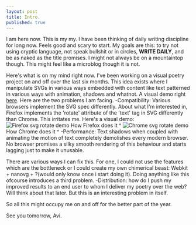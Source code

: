 ```yaml
---
layout: post
title: Intro.
published: true
---
```

I am here now. This is my my. I have been thinking of daily writing discipline for long now. Feels good and scary to start. My goals are this: to try not using cryptic language, not speak bullshit or in circles, **WRITE DAILY**, and be as naked as the title promises. I might not always be on a mountaintop though. This might feel like a microblog though it is not.

Here's what is on my mind right now. I've been working on a visual poetry project on and off over the last six months. This idea exists where I manipulate SVGs in various ways embedded with content like text patterned in various ways with animation, shadows and whatnot. A visual demo right [here](https://www.instagram.com/p/BiITms2H-16/). Here are the two problems I am facing.
-Compatibility: Various browsers implement the SVG spec differently. About what I'm interested in, Firefox implements the 'rotate' attribute of the 'text' tag in SVG differently than Chrome. This irritates me. Here's a visual demo: ![Firefox svg rotate demo](/_images/howfirefoxdoesit.png)
How Firefox does it ^
![Chrome svg rotate demo](/_images/howchromedoesit.png)
How Chrome does it ^
-Performance: Text shadows when coupled with animating the motion of text completely demolishes every modern browser. No browser promises a silky smooth rendering of this behaviour and starts lagging just to make it unusable. 

There are various ways I can fix this. For one, I could not use the features which are the bottleneck or I could create my own chimerical beast: Webkit + nanovg + ?(would only know once i start doing it). Doing anything like this ofcourse introduces a third problem. 
-Distribution: how do I push my improved results to an end user to whom I deliver my poetry over the web? Will think about that later. But this is an interesting problem in itself. 

So all this might occupy me on and off for the better part of the year. 

See you tomorrow,
Avi.
